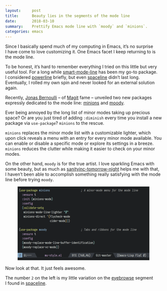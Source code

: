 ```yaml
---
layout:     post
title:      Beauty lies in the segments of the mode line
date:       2018-03-10
summary:    Prettify Emacs mode line with `moody` and `minions`.
categories: emacs
---
```


Since I basically spend much of my computing in Emacs, it’s no surprise I have
come to love customizing it. One Emacs facet I keep returning to is the mode
line.

To be honest, it’s hard to remember everything I tried on this little but very
useful tool. For a long while
[smart-mode-line](https://github.com/Malabarba/smart-mode-line/) has been my
go-to package. I considered
[powerline](https://github.com/milkypostman/powerline) briefly, but even
[spaceline](https://github.com/TheBB/spaceline) didn’t last long. Eventually,
I rolled my own spin and never looked for an external solution again.

Recently, [Jonas Bernoulli](https://github.com/tarsius) – of
[Magit](https://magit.vc) fame – unveiled two new packages expressly dedicated
to the mode line: [minions](https://github.com/tarsius/minions) and
[moody](https://github.com/tarsius/moody).

Ever being annoyed by the long list of minor modes taking up precious space?  Or
are you just tired of adding `:diminish` every time you install a new package
via `use-package`? `minions` to the rescue.

`minions` replaces the minor mode list with a customizable lighter, which upon
click reveals a menu with an entry for every minor mode available. You can
enable or disable a specific mode or explore its settings in a breeze. `minions`
reduces the clutter while making it easier to check on your minor modes.

On the other hand, `moody` is for the true artist. I love sparkling Emacs with
some beauty, but as much as
[sanityinc-tomorrow-night](https://github.com/purcell/color-theme-sanityinc-tomorrow)
helps me with that, I haven’t been able to accomplish something really
satisfying with the mode line before trying `moody`.

<figure>
    <img src="/images/modeline.png">
</figure>

Now look at that. It just feels awesome.

The number `2` on the left is my little variation on the
[eyebrowse](https://manuel-uberti.github.io/emacs/2017/08/06/eyebrowse/) segment
I found in
[spaceline](https://github.com/TheBB/spaceline/blob/master/spaceline-segments.el).
